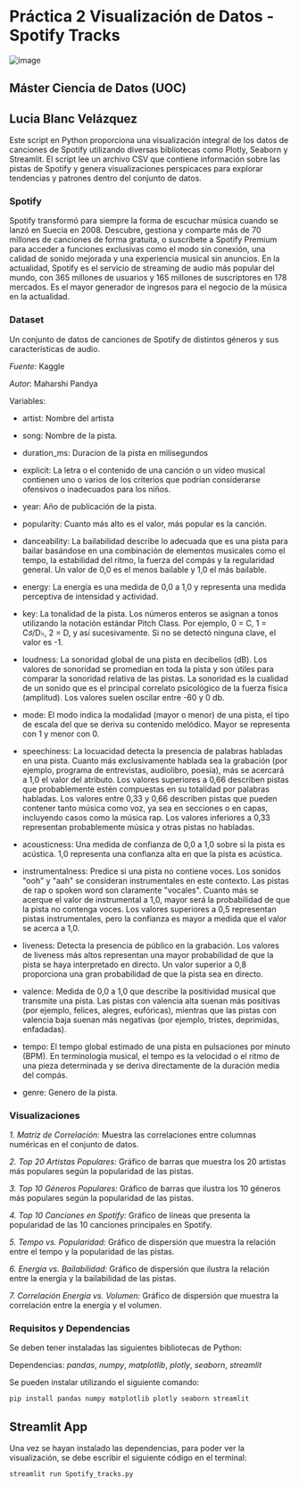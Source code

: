 # Práctica 2 Visualización de Datos - Spotify Tracks
![image](https://github.com/LuciaBlancV/PR2_Visualizacion/assets/148953141/60a9d182-178e-41cd-a5a0-4a00d73d4907) 

## Máster Ciencia de Datos (UOC)
## Lucia Blanc Velázquez
Este script en Python proporciona una visualización integral de los datos de canciones de Spotify utilizando diversas bibliotecas como Plotly, Seaborn y Streamlit. El script lee un archivo CSV que contiene información sobre las pistas de Spotify y genera visualizaciones perspicaces para explorar tendencias y patrones dentro del conjunto de datos.


### Spotify 
Spotify transformó para siempre la forma de escuchar música cuando se lanzó en Suecia en 2008. Descubre, gestiona y comparte más de 70 millones de canciones de forma gratuita, o suscríbete a Spotify Premium para acceder a funciones exclusivas como el modo sin conexión, una calidad de sonido mejorada y una experiencia musical sin anuncios. En la actualidad, Spotify es el servicio de streaming de audio más popular del mundo, con 365 millones de usuarios y 165 millones de suscriptores en 178 mercados. Es el mayor generador de ingresos para el negocio de la música en la actualidad.


### Dataset
Un conjunto de datos de canciones de Spotify de distintos géneros y sus características de audio.

*Fuente:* Kaggle

*Autor*: Maharshi Pandya


Variables: 

* artist: Nombre del artista
  
* song: Nombre de la pista.
  
* duration_ms: Duracion de la pista en milisegundos
  
* explicit: La letra o el contenido de una canción o un vídeo musical contienen uno o varios de los criterios que podrían considerarse ofensivos o inadecuados para los niños.
  
* year: Año de publicación de la pista.
  
* popularity: Cuanto más alto es el valor, más popular es la canción.
  
* danceability: La bailabilidad describe lo adecuada que es una pista para bailar basándose en una combinación de elementos musicales como el tempo, la estabilidad del ritmo, la fuerza del compás y la regularidad general. Un valor de 0,0 es el menos bailable y 1,0 el más bailable.
  
* energy: La energía es una medida de 0,0 a 1,0 y representa una medida perceptiva de intensidad y actividad.
  
* key: La tonalidad de la pista. Los números enteros se asignan a tonos utilizando la notación estándar Pitch Class. Por ejemplo, 0 = C, 1 = C♯/D♭, 2 = D, y así sucesivamente. Si no se detectó ninguna clave, el valor es -1.
  
* loudness: La sonoridad global de una pista en decibelios (dB). Los valores de sonoridad se promedian en toda la pista y son útiles para comparar la sonoridad relativa de las pistas. La sonoridad es la cualidad de un sonido que es el principal correlato psicológico de la fuerza física (amplitud). Los valores suelen oscilar entre -60 y 0 db.
  
* mode: El modo indica la modalidad (mayor o menor) de una pista, el tipo de escala del que se deriva su contenido melódico. Mayor se representa con 1 y menor con 0.
  
* speechiness: La locuacidad detecta la presencia de palabras habladas en una pista. Cuanto más exclusivamente hablada sea la grabación (por ejemplo, programa de entrevistas, audiolibro, poesía), más se acercará a 1,0 el valor del atributo. Los valores superiores a 0,66 describen pistas que probablemente estén compuestas en su totalidad por palabras habladas. Los valores entre 0,33 y 0,66 describen pistas que pueden contener tanto música como voz, ya sea en secciones o en capas, incluyendo casos como la música rap. Los valores inferiores a 0,33 representan probablemente música y otras pistas no habladas.
  
* acousticness: Una medida de confianza de 0,0 a 1,0 sobre si la pista es acústica. 1,0 representa una confianza alta en que la pista es acústica.
  
* instrumentalness: Predice si una pista no contiene voces. Los sonidos "ooh" y "aah" se consideran instrumentales en este contexto. Las pistas de rap o spoken word son claramente "vocales". Cuanto más se acerque el valor de instrumental a 1,0, mayor será la probabilidad de que la pista no contenga voces. Los valores superiores a 0,5 representan pistas instrumentales, pero la confianza es mayor a medida que el valor se acerca a 1,0.
  
* liveness: Detecta la presencia de público en la grabación. Los valores de liveness más altos representan una mayor probabilidad de que la pista se haya interpretado en directo. Un valor superior a 0,8 proporciona una gran probabilidad de que la pista sea en directo.
  
* valence: Medida de 0,0 a 1,0 que describe la positividad musical que transmite una pista. Las pistas con valencia alta suenan más positivas (por ejemplo, felices, alegres, eufóricas), mientras que las pistas con valencia baja suenan más negativas (por ejemplo, tristes, deprimidas, enfadadas).
  
* tempo: El tempo global estimado de una pista en pulsaciones por minuto (BPM). En terminología musical, el tempo es la velocidad o el ritmo de una pieza determinada y se deriva directamente de la duración media del compás.
  
* genre: Genero de la pista.




### Visualizaciones

*1. Matriz de Correlación:* Muestra las correlaciones entre columnas numéricas en el conjunto de datos.

*2. Top 20 Artistas Populares:* Gráfico de barras que muestra los 20 artistas más populares según la popularidad de las pistas.

*3. Top 10 Géneros Populares:* Gráfico de barras que ilustra los 10 géneros más populares según la popularidad de las pistas.

*4. Top 10 Canciones en Spotify:* Gráfico de líneas que presenta la popularidad de las 10 canciones principales en Spotify.

*5. Tempo vs. Popularidad:* Gráfico de dispersión que muestra la relación entre el tempo y la popularidad de las pistas.

*6. Energía vs. Bailabilidad:* Gráfico de dispersión que ilustra la relación entre la energía y la bailabilidad de las pistas.

*7. Correlación Energía vs. Volumen:* Gráfico de dispersión que muestra la correlación entre la energía y el volumen.




### Requisitos y Dependencias
Se deben tener instaladas las siguientes bibliotecas de Python:

Dependencias: *pandas*, *numpy*, *matplotlib*, *plotly*, *seaborn*, *streamlit*

Se pueden instalar utilizando el siguiente comando:

```bash
pip install pandas numpy matplotlib plotly seaborn streamlit
```

## Streamlit App
Una vez se hayan instalado las dependencias, para poder ver la visualización, se debe escribir el siguiente código en el terminal: 

```bash
streamlit run Spotify_tracks.py
```

